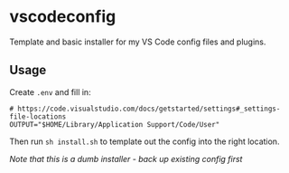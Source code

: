 # vscodeconfig

Template and basic installer for my VS Code config files and plugins.

## Usage

Create `.env` and fill in:

```
# https://code.visualstudio.com/docs/getstarted/settings#_settings-file-locations
OUTPUT="$HOME/Library/Application Support/Code/User"
```

Then run `sh install.sh` to template out the config into the right location.

_Note that this is a dumb installer - back up existing config first_
